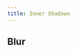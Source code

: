 ```yaml
---
title: Inner Shadows
---
```


<DarumaPlayer src='https://raw.githubusercontent.com/verygoodgraphics/resource/main/feature/shadow__daruma/shadow__inner_shadow.daruma' />

## Blur
<DarumaPlayer src='https://raw.githubusercontent.com/verygoodgraphics/resource/main/feature/shadow__daruma/shadow__inner_shadow__blur.daruma' />

<!-- ## Spread
<DarumaPlayer src='https://raw.githubusercontent.com/verygoodgraphics/resource/main/feature/shadow__daruma/shadow__inner_shadow__spread.daruma' /> -->
